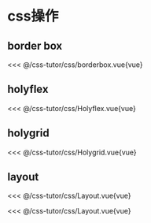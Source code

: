 # css操作

<script setup>
import Borderbox from './css/borderbox.vue'
import Holyflex from './css/Holyflex.vue'
import Holygrid from './css/Holygrid.vue'
import Layout from './css/Layout.vue'
</script>

## border box

<borderbox></borderbox>

<<< @/css-tutor/css/borderbox.vue{vue}

## holyflex

<Holyflex/>

<<< @/css-tutor/css/Holyflex.vue{vue}

## holygrid

<holygrid/>

<<< @/css-tutor/css/Holygrid.vue{vue}

## layout

<layout/>

<<< @/css-tutor/css/Layout.vue{vue}

<<<  @/css-tutor/css/Layout.vue{vue}
